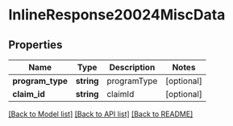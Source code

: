 # InlineResponse20024MiscData

## Properties
Name | Type | Description | Notes
------------ | ------------- | ------------- | -------------
**program_type** | **string** | programType | [optional] 
**claim_id** | **string** | claimId | [optional] 

[[Back to Model list]](../../README.md#documentation-for-models) [[Back to API list]](../../README.md#documentation-for-api-endpoints) [[Back to README]](../../README.md)

